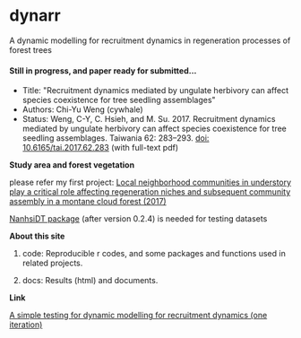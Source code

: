 # dynarr
A dynamic modelling for recruitment dynamics in regeneration processes of forest trees

#### Still in progress, and paper ready for submitted...
* Title: "Recruitment dynamics mediated by ungulate herbivory can affect species coexistence for tree seedling assemblages"
* Authors: Chi-Yu Weng (cywhale)
* Status: Weng, C-Y, C. Hsieh, and M. Su. 2017. Recruitment dynamics mediated by ungulate herbivory can affect species coexistence for tree seedling assemblages. Taiwania 62: 283–293. <a href="http://tai2.ntu.edu.tw/taiwania/abstract.php?type=abstract&id=1512">doi: 10.6165/tai.2017.62.283</a> (with full-text pdf)

**Study area and forest vegetation**

please refer my first project:
<a href="https://cywhale.github.io/spat_struct_regen/">Local neighborhood communities in understory play a critical role affecting regeneration niches and subsequent community assembly in a montane cloud forest (2017)</a>

<a href="https://github.com/cywhale/spat_struct_regen/tree/master/NanhsiDT">NanhsiDT package</a> (after version 0.2.4) is needed for testing datasets

**About this site**

1. code: Reproducible r codes, and some packages and functions used in related projects.

2. docs: Results (html) and documents.

**Link**

<a href="docs/model_dynarr_testing01.nb.html">A simple testing for dynamic modelling for recruitment dynamics (one iteration)</a> 
